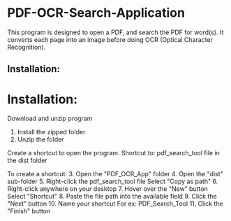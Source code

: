 # PDF-OCR-Search-Application
This program is designed to open a PDF, and search the PDF for word(s). It converts each page into an image before doing OCR (Optical Character Recognition). 

## Installation:
# Installation:
Download and unzip program
1. Install the zipped folder
2. Unzip the folder

Create a shortcut to open the program. 
Shortcut to: pdf_search_tool file in the dist folder

To create a shortcut:
3. Open the "PDF_OCR_App" folder
4. Open the "dist" sub-folder
5. Right-click the pdf_search_tool file
	Select "Copy as path"
6. Right-click anywhere on your desktop
7. Hover over the "New" button 
	Select "Shortcut"
8. Paste the file path into the available field
9. Click the "Next" button
10. Name your shortcut
	For ex: PDF_Search_Tool
11. Click the "Finish" button
